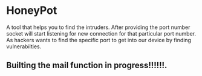 # HoneyPot
A tool that helps you to find the intruders. After providing the port number socket will start listening for new connection for that particular port number. As hackers wants to find the specific port to get into our device by finding vulnerabilties.


## Builting the mail function in progress!!!!!!.
